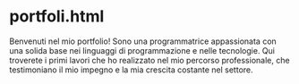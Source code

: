 # portfoli.html
Benvenuti nel mio portfolio! Sono una programmatrice appassionata con una solida base nei linguaggi di programmazione e nelle tecnologie. Qui troverete i primi lavori che ho realizzato nel mio percorso professionale, che testimoniano il mio impegno e la mia crescita costante nel settore.
